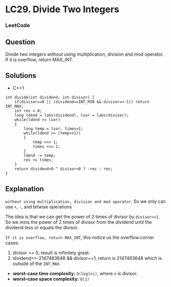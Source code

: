# LC29. Divide Two Integers

### LeetCode

## Question

Divide two integers without using multiplication, division and mod operator.
If it is overflow, return MAX_INT.

## Solutions

* C++1
```
int divide(int dividend, int divisor) {
    if(divisor==0 || (dividend==INT_MIN && divisor==-1)) return INT_MAX;
    int res = 0;
    long ldend = labs(dividend), lsor = labs(divisor);
    while(ldend >= lsor)
    {
        long temp = lsor, times=1;
        while(ldend >= (temp<<1))
        {
            temp <<= 1;
            times <<= 1;
        }
        ldend -= temp;
        res += times;
    }
    return dividend<0 ^ divisor<0 ? -res : res;
}
```

## Explanation

`without using multiplication, division and mod operator`, So we only can use `+`, `-`, and bitwise operations

The idea is that we can get the power of 2 times of divisor by `divisor<<1`. So we mins the power of 2 times of divisor from the dividend until the dividend less or equals the divisor.

`If it is overflow, return MAX_INT`, this notice us the overflow corner cases:

1. divisor == 0, result is infinitely great.
2. dividend==-2147483648 && divisor==1, return is 2147483648 which is outside of the `INT_MAX`.

* **worst-case time complexity:** `O(log(n))`, where `n` is divisor.
* **worst-case space complexity:** `O(1)`
